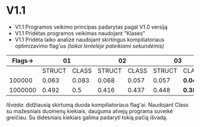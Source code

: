 # V1.1
* V1.1 Programos veikimo principas padarytas pagal V1.0 versiją
* V1.1 Pridėtas programos veikimas naudojant "Klases"
* V1.1 Pridėta laiko analizė naudojant skirtingus kompiliatoriaus optimizavimo flag'us *(laikai lentelėje pateikiami sekundėmis)*

<table>
<thead>
  <tr>
    <th>Flags-&gt;</th>
    <th colspan="2">01</th>
    <th colspan="2">02</th>
    <th colspan="2">03</th>
  </tr>
</thead>
<tbody>
  <tr>
    <td></td>
    <td>STRUCT</td>
    <td>CLASS</td>
    <td>STRUCT</td>
    <td>CLASS</td>
    <td>STRUCT</td>
    <td>CLASS</td>
  </tr>
  <tr>
    <td>100000</td>
    <td>0.063</td>
    <td>0.083</td>
    <td>0.068</td>
    <td>0.057</td>
    <td>0.057</td>
    <td><b>0.04</b></td>
  </tr>
  <tr>
    <td>1000000</td>
    <td>0.492</td>
    <td>0.5</td>
    <td>0.416</td>
    <td>0.437</td>
    <td>0.448</td>
    <td><b>0.386<b></td>
  </tr>
</tbody>
</table>

<i>Išvada:</i> didžiausią skirtumą duoda kompiliatoriaus flag'ai. Naudojant Class su mažesniais duomenų kiekiais, dauguma atvejų programa suveikė greičiau. Su didesniais kiekiais galima padaryti tokią pačią išvadą.

